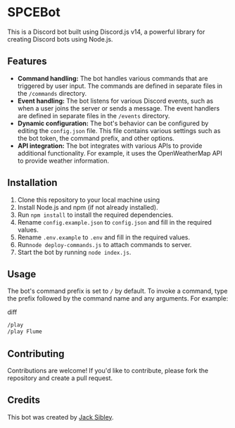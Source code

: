 # SPCEBot

This is a Discord bot built using Discord.js v14, a powerful library for creating Discord bots using Node.js.

## Features

- **Command handling:** The bot handles various commands that are triggered by user input. The commands are defined in separate files in the `/commands` directory.
- **Event handling:** The bot listens for various Discord events, such as when a user joins the server or sends a message. The event handlers are defined in separate files in the `/events` directory.
- **Dynamic configuration:** The bot's behavior can be configured by editing the `config.json` file. This file contains various settings such as the bot token, the command prefix, and other options.
- **API integration:** The bot integrates with various APIs to provide additional functionality. For example, it uses the OpenWeatherMap API to provide weather information.

## Installation

1.  Clone this repository to your local machine using
2.  Install Node.js and npm (if not already installed).
3.  Run `npm install` to install the required dependencies.
4.  Rename `config.example.json` to `config.json` and fill in the required values.
5.  Rename `.env.example` to `.env` and fill in the required values.
6.  Run`node deploy-commands.js` to attach commands to server.
7.  Start the bot by running `node index.js`.

## Usage

The bot's command prefix is set to `/` by default. To invoke a command, type the prefix followed by the command name and any arguments. For example:

diff

```diff
/play
/play Flume
```

## Contributing

Contributions are welcome! If you'd like to contribute, please fork the repository and create a pull request.

## Credits

This bot was created by [Jack Sibley](https://github.com/JackSibley).
